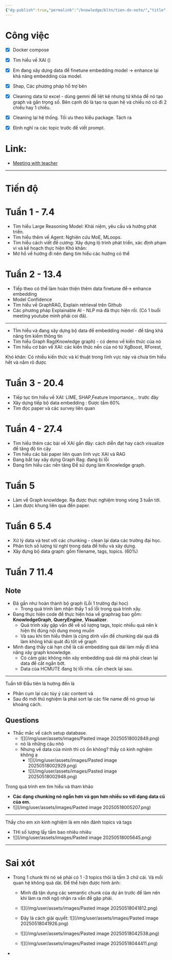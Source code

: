 ```yaml
---
{"dg-publish":true,"permalink":"/knowledge/kltn/tien-do-note/","title":"Tiến độ","pinned":"false"}
---
```



# Công việc
 - [x] Docker compose  
 - [x] Tìm hiểu về XAI ()
 - [x] Em đang xây dựng data để finetune embedding model -> enhance lại khả năng embedding của model. 
 - [x] Shap,  Các phương pháp hỗ trợ bên
 - [x] Cleaning data từ excel - dùng gemni để liệt kê nhưng từ khóa để nó tạo graph và gắn trọng số. Bên cạnh đó là tạo ra quan hệ và chiều nó có đi 2 chiều hay 1 chiều. 
 - [x] Cleaning lại hệ thống. Tối ưu theo kiểu package. Tách ra 
 - [x] Định nghĩ ra các topic trước để viết prompt.


# Link:
- [Meeting with teacher](Meeting%20with%20teacher.md)

---
# Tiến độ 
# Tuần 1 - 7.4
- Tìm hiểu Large Reasoning Model: Khái niệm, yêu cầu và hướng phát triển.
- Tìm hiểu thêm về Agent: Nghiên cứu MoE, MLoops.
- Tìm hiểu cách viết đề cương: Xây dựng lộ trình phát triển, xác định phạm vi và kế hoạch thực hiện
Khó khăn: 
- Mơ hồ về hướng đi nên đang tìm hiểu các hướng có thể


# Tuần 2 - 13.4
- Tiếp theo có thể làm hoàn thiện thêm data finetune để-> enhance embedding 
- Model Confidence 
- Tìm hiểu về GraphRAG, Explain retrieval trên Github 
- Các phương pháp Explainable AI - NLP mà đã thực hiện rồi. (Có 1 buổi meeting youtube mình phải coi đã). 

---
- TÌm hiểu và đang xây dựng bộ data để embedding model - để tăng khả năng tìm kiếm thông tin
- Tìm hiểu Graph Rag(Knowledge graph) - có demo về kiến thức của nó
- Tìm hiểu cơ bản về XAI: các kiến thức nền của nó từ XgBoost, RForest,

Khó khăn: Có nhiều kiến thức và kĩ thuật trong lĩnh vực này và chưa tìm hiểu hết và nắm rõ được 
# Tuần 3 - 20.4 
- Tiếp tục tìm hiểu về XAI: LIME, SHAP,Feature Importance,.. trước đây
- Xây dựng tiếp bộ data embedding : Được tầm 60%
- Tìm đọc paper và các survey liên quan 

# Tuần 4 -  27.4
- Tìm hiểu thêm các bài về XAI gần đây: cách diễn đạt hay cách visualize để tăng độ tin cậy
- Tìm hiểu các bài paper liên quan lĩnh vực XAI và RAG
- Đang bắt tay xây dựng Graph Rag: đang bị lỗi
- Đang tìm hiểu các nền tảng Để sử dụng làm Knowledge graph. 

# Tuần 5
- Làm về Graph knowldege. Ra được thực nghiệm trong vòng 3 tuần tới. 
- Làm được khung liên qua đến paper. 


# Tuần 6 5.4 
- Xử lý data và test với các chunking - clean lại data các trường đại học.
- Phân tích số lượng từ nghĩ trong data để hiểu và xây dựng.  
- Xây đựng bộ data graph: gồm filename, tags, topics. (60%)


# Tuần 7 11.4
## Note
- Đã gần như hoàn thành bộ graph (Lỗi 1 trường đại học)
	- Trong quá trình làm nhận thấy 1 số lỗi trong quá trình xây.  
- Đang thực hiện code để thực hiện hóa về graphrag bao gồm: **KnowledgeGraph**, **QueryEngine**, **Visualizer**. 
	- Quá trình xây gặp vấn đề về số lượng tags, topic nhiều quá nên k hiện thị đúng nội dung mong muốn
	- Và sau khi tìm hiểu thêm là cũng dính vấn đề chunking dài quá đã làm không khái quát đủ tốt về graph 
- Mình đang thấy cái hạn chế là cái embedding quá dài làm mấy đi khả năng xây graph knowledge. 
	- Có cảm giác không nên xây embedding quá dài mà phải clean lại data để cắt ngắn bớt. 
	- Data của HCMUTE đang bị lỗi nha. cần check lại sau. 
---
Tuần tới
Đầu tiên là hướng đến là 
- Phân cụm lại các tùy ý các content và 
- Sau đó mới thử nghiệm là phải sort lại các file name để nó group lại khoảng cách. 

## Questions
- Thắc mắc về cách setup database.
	- ![](/img/user/assets/images/Pasted image 20250518002849.png)
	- nó là những câu nhỏ
	- Nhưng về data của mình thì có ổn không? thầy có kinh nghiệm không ạ
		- ![](/img/user/assets/images/Pasted image 20250518002929.png)
		- ![](/img/user/assets/images/Pasted image 20250518002948.png)

Trong quá trình em tìm hiểu và tham khảo
- **Các dạng chunking nó ngắn hơn và gọn hơn nhiều so với dạng data cũ của em.**
- ![](/img/user/assets/images/Pasted image 20250518005207.png)

---
Thầy cho em xin kinh nghiệm là em nên đánh topics và tags 
- THì số lượng lấy tầm bao nhiêu nhiêu 
- ![](/img/user/assets/images/Pasted image 20250518005645.png)

----
# Sai xót
- Trong 1 chunk thì nó sẽ phải có 1 -3  topics thôi là tầm 3 chữ cái. Và mối quan hệ không quá dài. Để thể hiện được hình ảnh:
	- Mình đã tận dụng các semantic chunk của dự án trước để làm nên khi làm ra mới ngộ nhận ra vấn đề gặp phải. 
	- ![](/img/user/assets/images/Pasted image 20250518041812.png)

	- Đây là cách giải quyết:
	  ![](/img/user/assets/images/Pasted image 20250518041926.png)
	- ![](/img/user/assets/images/Pasted image 20250518042538.png)
	- ![](/img/user/assets/images/Pasted image 20250518044411.png)
- 